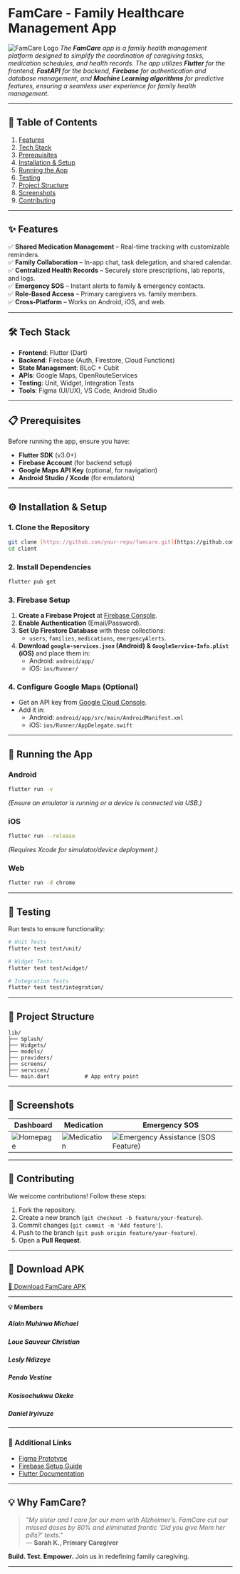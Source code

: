 # **FamCare - Family Healthcare Management App**  

![FamCare Logo](https://github.com/user-attachments/assets/a120c43e-7ecb-4c15-b342-302dc07052d2)
*The **FamCare** app is a family health management platform designed to simplify the coordination of caregiving tasks, medication schedules, and health records. The app utilizes **Flutter** for the frontend, **FastAPI** for the backend, **Firebase** for authentication and database management, and **Machine Learning algorithms** for predictive features, ensuring a seamless user experience for family health management.*  

---

## **📌 Table of Contents**  
1. [Features](#-features)  
2. [Tech Stack](#-tech-stack)  
3. [Prerequisites](#-prerequisites)  
4. [Installation & Setup](#-installation--setup)  
5. [Running the App](#-running-the-app)  
6. [Testing](#-testing)  
7. [Project Structure](#-project-structure)  
8. [Screenshots](#-screenshots)  
9. [Contributing](#-contributing)  

---

## **✨ Features**  
✅ **Shared Medication Management** – Real-time tracking with customizable reminders.  
✅ **Family Collaboration** – In-app chat, task delegation, and shared calendar.  
✅ **Centralized Health Records** – Securely store prescriptions, lab reports, and logs.  
✅ **Emergency SOS** – Instant alerts to family & emergency contacts.  
✅ **Role-Based Access** – Primary caregivers vs. family members.  
✅ **Cross-Platform** – Works on Android, iOS, and web.  

---

## **🛠 Tech Stack**  
- **Frontend**: Flutter (Dart)  
- **Backend**: Firebase (Auth, Firestore, Cloud Functions)  
- **State Management**: BLoC + Cubit  
- **APIs**: Google Maps, OpenRouteServices  
- **Testing**: Unit, Widget, Integration Tests  
- **Tools**: Figma (UI/UX), VS Code, Android Studio  

---

## **📋 Prerequisites**  
Before running the app, ensure you have:  
- **Flutter SDK** (v3.0+)  
- **Firebase Account** (for backend setup)  
- **Google Maps API Key** (optional, for navigation)  
- **Android Studio / Xcode** (for emulators)  

---

## **⚙ Installation & Setup**  

### **1. Clone the Repository**  
```bash
git clone [https://github.com/your-repo/famcare.git](https://github.com/lscblack/Famcare.git)
cd client
```

### **2. Install Dependencies**  
```bash
flutter pub get
```

### **3. Firebase Setup**  
1. **Create a Firebase Project** at [Firebase Console](https://console.firebase.google.com/).  
2. **Enable Authentication** (Email/Password).  
3. **Set Up Firestore Database** with these collections:  
   - `users`, `families`, `medications`, `emergencyAlerts`.  
4. **Download `google-services.json` (Android) & `GoogleService-Info.plist` (iOS)** and place them in:  
   - Android: `android/app/`  
   - iOS: `ios/Runner/`  

### **4. Configure Google Maps (Optional)**  
- Get an API key from [Google Cloud Console](https://cloud.google.com/maps-platform/).  
- Add it in:  
  - Android: `android/app/src/main/AndroidManifest.xml`  
  - iOS: `ios/Runner/AppDelegate.swift`  

---

## **🚀 Running the App**  
### **Android**  
```bash
flutter run -v
```
*(Ensure an emulator is running or a device is connected via USB.)*  

### **iOS**  
```bash
flutter run --release
```
*(Requires Xcode for simulator/device deployment.)*  

### **Web**  
```bash
flutter run -d chrome
```

---

## **🧪 Testing**  
Run tests to ensure functionality:  
```bash
# Unit Tests
flutter test test/unit/

# Widget Tests
flutter test test/widget/

# Integration Tests
flutter test test/integration/
```

---

## **📂 Project Structure**  
```
lib/  
├── Splash/
├── Widgets/
├── models/
├── providers/
├── screens/
├── services/
└── main.dart           # App entry point  
```

---

## **📸 Screenshots**  
| Dashboard | Medication | Emergency SOS |  
|-----------|-------------------|--------------|  
| ![Homepage](https://github.com/user-attachments/assets/1b3d654e-b804-4b22-aa88-7d5775f40215) | ![Medication](https://github.com/user-attachments/assets/5455ba8b-faa1-44ee-b459-07672493fdcf) | ![Emergency Assistance (SOS Feature)](https://github.com/user-attachments/assets/cb59b9d8-476e-4a6b-bbdd-93cab8db5267) |  

---

## **🤝 Contributing**  
We welcome contributions! Follow these steps:  
1. Fork the repository.  
2. Create a new branch (`git checkout -b feature/your-feature`).  
3. Commit changes (`git commit -m 'Add feature'`).  
4. Push to the branch (`git push origin feature/your-feature`).  
5. Open a **Pull Request**.  

---

## **📡 Download APK**  
[🔗 Download FamCare APK](https://drive.google.com/your-apk-link)  

---

**💡 Members**  
##### Alain Muhirwa Michael
##### Loue Sauveur Christian
##### Lesly Ndizeye
##### Pendo Vestine
##### Kosisochukwu Okeke
##### Daniel Iryivuze
--- 

### **🔗 Additional Links**  
- [Figma Prototype](https://www.figma.com/proto/69gRIbFXspRkfTjQeObwWe/FamCare?node-id=2074-5558&p=f&t=zAUpeARgFFfQl2R9-1&scaling=scale-down&content-scaling=fixed&page-id=0%3A1&starting-point-node-id=2074%3A5558&show-proto-sidebar=1)  
- [Firebase Setup Guide](https://firebase.google.com/docs/build?_gl=1*1guxtey*_up*MQ..&gclid=CjwKCAjwwLO_BhB2EiwAx2e-3zHG2wYT-frJ7mlH-WZdJDBPkld-hhylglqV9G4nlEvjgZOWVIfinBoCSSgQAvD_BwE&gclsrc=aw.ds)  
- [Flutter Documentation](https://flutter.dev/docs)  

--- 

## **💡 Why FamCare?**  
> *"My sister and I care for our mom with Alzheimer’s. FamCare cut our missed doses by 80% and eliminated frantic ‘Did you give Mom her pills?’ texts."*  
> — **Sarah K., Primary Caregiver**  

**Build. Test. Empower.** Join us in redefining family caregiving.  

--- 
